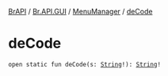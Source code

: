 [BrAPI](../../index.md) / [Br.API.GUI](../index.md) / [MenuManager](index.md) / [deCode](./de-code.md)

# deCode

`open static fun deCode(s: `[`String`](https://kotlinlang.org/api/latest/jvm/stdlib/kotlin/-string/index.html)`!): `[`String`](https://kotlinlang.org/api/latest/jvm/stdlib/kotlin/-string/index.html)`!`